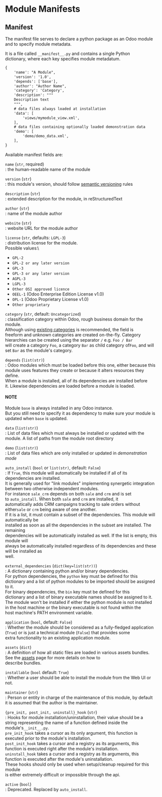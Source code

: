 # Module Manifests

## Manifest

The manifest file serves to declare a python package as an Odoo module\
and to specify module metadata.

It is a file called `__manifest__.py` and contains a single Python\
dictionary, where each key specifies module metadatum.

```default
{
    'name': "A Module",
    'version': '1.0',
    'depends': ['base'],
    'author': "Author Name",
    'category': 'Category',
    'description': """
    Description text
    """,
    # data files always loaded at installation
    'data': [
        'views/mymodule_view.xml',
    ],
    # data files containing optionally loaded demonstration data
    'demo': [
        'demo/demo_data.xml',
    ],
}
```

Available manifest fields are:

`name` (`str`, required)\
: the human-readable name of the module

`version` (`str`)\
: this module's version, should follow [semantic versioning](https://semver.org) rules

`description` (`str`)\
: extended description for the module, in reStructuredText

`author` (`str`)\
: name of the module author

`website` (`str`)\
: website URL for the module author

`license` (`str`, defaults: `LGPL-3`)\
: distribution license for the module.\
Possible values:\


* `GPL-2`
* `GPL-2 or any later version`
* `GPL-3`
* `GPL-3 or any later version`
* `AGPL-3`
* `LGPL-3`
* `Other OSI approved licence`
* `OEEL-1` (Odoo Enterprise Edition License v1.0)
* `OPL-1` (Odoo Proprietary License v1.0)
* `Other proprietary`

`category` (`str`, default: `Uncategorized`)\
: classification category within Odoo, rough business domain for the module.\
Although using [existing categories](https://github.com/odoo/odoo/blob/17.0/odoo/addons/base/data/ir_module_category_data.xml) is recommended, the field is\
freeform and unknown categories are created on-the-fly. Category\
hierarchies can be created using the separator `/` e.g. `Foo / Bar`\
will create a category `Foo`, a category `Bar` as child category of`Foo`, and will set `Bar` as the module's category.

`depends` (`list(str)`)\
: Odoo modules which must be loaded before this one, either because this\
module uses features they create or because it alters resources they\
define.\
When a module is installed, all of its dependencies are installed before\
it. Likewise dependencies are loaded before a module is loaded.

#### NOTE

Module `base` is always installed in any Odoo instance.\
But you still need to specify it as dependency to make sure your module is updated when `base` is updated.

`data` (`list(str)`)\
: List of data files which must always be installed or updated with the\
module. A list of paths from the module root directory

`demo` (`list(str)`)\
: List of data files which are only installed or updated in _demonstration_\
_mode_

`auto_install` (`bool` or `list(str)`, default: `False`)\
: If `True`, this module will automatically be installed if all of its\
dependencies are installed.\
It is generally used for "link modules" implementing synergetic integration\
between two otherwise independent modules.\
For instance `sale_crm` depends on both `sale` and `crm` and is set\
to `auto_install`. When both `sale` and `crm` are installed, it\
automatically adds CRM campaigns tracking to sale orders without either`sale` or `crm` being aware of one another.\
If it is a list, it must contain a subset of the dependencies. This module will automatically be\
installed as soon as all the dependencies in the subset are installed. The remaining\
dependencies will be automatically installed as well. If the list is empty, this module will\
always be automatically installed regardless of its dependencies and these will be installed as\
well.

`external_dependencies` (`dict(key=list(str))`)\
: A dictionary containing python and/or binary dependencies.\
For python dependencies, the `python` key must be defined for this\
dictionary and a list of python modules to be imported should be assigned\
to it.\
For binary dependencies, the `bin` key must be defined for this\
dictionary and a list of binary executable names should be assigned to it.\
The module won't be installed if either the python module is not installed\
in the host machine or the binary executable is not found within the\
host machine's PATH environment variable.

`application` (`bool`, default: `False`)\
: Whether the module should be considered as a fully-fledged application\
(`True`) or is just a technical module (`False`) that provides some\
extra functionality to an existing application module.

`assets` (`dict`)\
: A definition of how all static files are loaded in various assets bundles.\
See the [assets](../frontend/assets.md#reference-assets) page for more details on how to\
describe bundles.

`installable` (`bool` default: `True`)\
: Whether a user should be able to install the module from the Web UI or not.

`maintainer` (`str`)\
: Person or entity in charge of the maintenance of this module, by default\
it is assumed that the author is the maintainer.

`{pre_init, post_init, uninstall}_hook` (`str`)\
: Hooks for module installation/uninstallation, their value should be a\
string representing the name of a function defined inside the module's`__init__.py`.\
`pre_init_hook` takes a cursor as its only argument, this function is\
executed prior to the module's installation.\
`post_init_hook` takes a cursor and a registry as its arguments, this\
function is executed right after the module's installation.\
`uninstall_hook` takes a cursor and a registry as its arguments, this\
function is executed after the module's uninstallation.\
These hooks should only be used when setup/cleanup required for this module\
is either extremely difficult or impossible through the api.

`active` (`bool`)\
: Deprecated. Replaced by `auto_install`.
